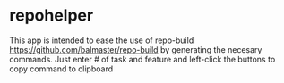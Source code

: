 # repohelper
This app is intended to ease the use of repo-build https://github.com/balmaster/repo-build by generating the necesary commands.
Just enter # of task and feature and left-click the buttons to copy command to clipboard
